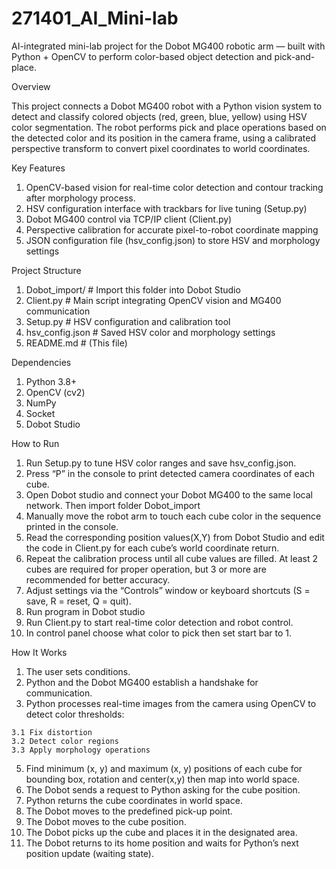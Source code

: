 # 271401_AI_Mini-lab
AI-integrated mini-lab project for the Dobot MG400 robotic arm — built with Python + OpenCV to perform color-based object detection and pick-and-place.

Overview 

  This project connects a Dobot MG400 robot with a Python vision system to detect and classify colored objects (red, green, blue, yellow) using HSV color segmentation.
The robot performs pick and place operations based on the detected color and its position in the camera frame, using a calibrated perspective transform to convert pixel coordinates to world coordinates.

Key Features
  1. OpenCV-based vision for real-time color detection and contour tracking after morphology process. 
  2. HSV configuration interface with trackbars for live tuning (Setup.py)
  3. Dobot MG400 control via TCP/IP client (Client.py)
  4. Perspective calibration for accurate pixel-to-robot coordinate mapping
  5. JSON configuration file (hsv_config.json) to store HSV and morphology settings

Project Structure 
  1. Dobot_import/          # Import this folder into Dobot Studio
  2. Client.py              # Main script integrating OpenCV vision and MG400 communication
  3. Setup.py               # HSV configuration and calibration tool
  4. hsv_config.json        # Saved HSV color and morphology settings
  5. README.md              # (This file)


Dependencies
  1. Python 3.8+
  2. OpenCV (cv2)
  3. NumPy
  4. Socket
  5. Dobot Studio

How to Run
  1. Run Setup.py to tune HSV color ranges and save hsv_config.json.
  2. Press “P” in the console to print detected camera coordinates of each cube.
  3. Open Dobot studio and connect your Dobot MG400 to the same local network. Then import folder Dobot_import
  4. Manually move the robot arm to touch each cube color in the sequence printed in the console.
  5. Read the corresponding position values(X,Y) from Dobot Studio and edit the code in Client.py for each cube’s world coordinate return.
  6. Repeat the calibration process until all cube values are filled. At least 2 cubes are required for proper operation, but 3 or more are recommended for better accuracy.
  7. Adjust settings via the “Controls” window or keyboard shortcuts (S = save, R = reset, Q = quit).
  8. Run program in Dobot studio
  9. Run Client.py to start real-time color detection and robot control.
  10. In control panel choose what color to pick then set start bar to 1.

How It Works
  1. The user sets conditions.
  2. Python and the Dobot MG400 establish a handshake for communication.
  3. Python processes real-time images from the camera using OpenCV to detect color thresholds:
  
    3.1 Fix distortion
    3.2 Detect color regions
    3.3 Apply morphology operations
     
  5. Find minimum (x, y) and maximum (x, y) positions of each cube for bounding box, rotation and center(x,y) then map into world space.
  6. The Dobot sends a request to Python asking for the cube position.
  7. Python returns the cube coordinates in world space.
  8. The Dobot moves to the predefined pick-up point.
  9. The Dobot moves to the cube position.
  10. The Dobot picks up the cube and places it in the designated area.
  11. The Dobot returns to its home position and waits for Python’s next position update (waiting state).
